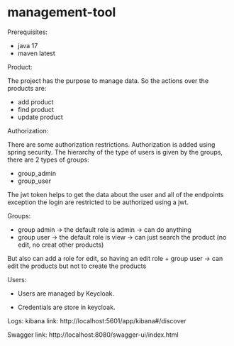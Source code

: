 # management-tool

Prerequisites:
- java 17
- maven latest

Product:

The project has the purpose to manage data. So the actions over the products are:
- add product
- find product
- update product

Authorization:

There are some authorization restrictions.
Authorization is added using spring security.
The hierarchy of the type of users is given by the groups, there are 2 types of groups: 
- group_admin
- group_user

The jwt token helps to get the data about the user and all of the endpoints exception the login are restricted to be authorized using a jwt.

Groups:
-  group admin -> the default role is admin -> can do anything
-  group user -> the default role is view -> can just search the product (no edit, no creat other products)

But also can add a role for edit, so having an edit role + group user -> can edit the products but not to create the products



Users:

- Users are managed by Keycloak.

- Credentials are store in keycloak.

Logs:
kibana link: http://localhost:5601/app/kibana#/discover

Swagger link: http://localhost:8080/swagger-ui/index.html